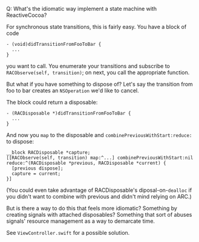 Q: What's the idiomatic way implement a state machine with ReactiveCocoa?

For synchronous state transitions, this is fairly easy. You have a block of code

```objc
- (void)didTransitionFromFooToBar {
  ...
}
```

you want to call. You enumerate your transitions and subscribe to `RACObserve(self, transition)`; on next, you call the appropriate function.

But what if you have something to dispose of? Let's say the transition from foo to bar creates an `NSOperation` we'd like to cancel.

The block could return a disposable:

```objc
- (RACDisposable *)didTransitionFromFooToBar {
  ...
}
```

And now you `map` to the disposable and `combinePreviousWithStart:reduce:` to dispose:

```objc
__block RACDisposable *capture;
[[RACObserve(self, transition) map:^...] combinePreviousWithStart:nil reduce:^(RACDisposable *previous, RACDisposable *current) {
  [previous dispose];
  capture = current;
}]
```

(You could even take advantage of RACDisposable's diposal-on-`dealloc` if you didn't want to combine with previous and didn't mind relying on ARC.)

But is there a way to do this that feels more idiomatic? Something by creating signals with attached disposables? Something that sort of abuses signals' resource management as a way to demarcate time.

See `ViewController.swift` for a possible solution.
